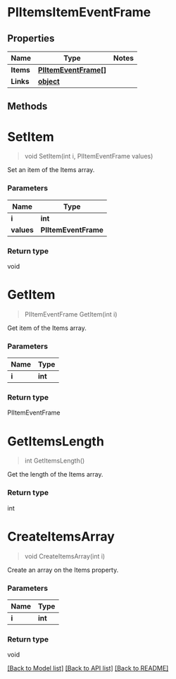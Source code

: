 # PIItemsItemEventFrame

## Properties
Name | Type | Notes
------------ | ------------- | -------------
**Items** | **[**PIItemEventFrame[]**](../Model/PIItemEventFrame.md)**
**Links** | **[**object**](../Model/Object.md)**

## Methods

# **SetItem**
> void SetItem(int i, PIItemEventFrame values)

Set an item of the Items array.

### Parameters

Name | Type
------------- | -------------
 **i** | **int**
 **values** | **PIItemEventFrame**

### Return type

void


# **GetItem**
> PIItemEventFrame GetItem(int i)

Get item of the Items array.

### Parameters

Name | Type
------------- | -------------
 **i** | **int**

### Return type

PIItemEventFrame


# **GetItemsLength**
> int GetItemsLength()

Get the length of the Items array.


### Return type

int


# **CreateItemsArray**
> void CreateItemsArray(int i)

Create an array on the Items property.

### Parameters

Name | Type
------------- | -------------
 **i** | **int**

### Return type

void

[[Back to Model list]](../../README.md#documentation-for-models) [[Back to API list]](../../README.md#documentation-for-api-endpoints) [[Back to README]](../../README.md)
